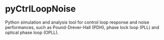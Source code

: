 # pyCtrlLoopNoise
Python simulation and analysis tool for control loop response and noise performances, 
such as Pound-Drever-Hall (PDH), phase lock loop (PLL) and optical phase loop (OPLL).